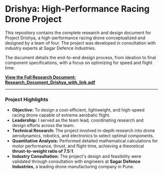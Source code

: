 # Drishya: High-Performance Racing Drone Project

This repository contains the complete research and design document for Project Drishya, a high-performance racing drone conceptualized and designed by a team of four. The project was developed in consultation with industry experts at Sagar Defence Industries.

The document details the end-to-end design process, from ideation to final component specifications, with a focus on optimizing for speed and flight time.

**[View the Full Research Document: Research_Document_Drishya_with_link.pdf](Research_Document_Drishya_with_link.pdf)**

---

### Project Highlights

* **Objective:** To design a cost-efficient, lightweight, and high-speed racing drone capable of extreme aerobatic flight.
* **Leadership:** I served as the team lead, coordinating research and design efforts across the team.
* **Technical Research:** The project involved in-depth research into drone aerodynamics, robotics, and electronics to select optimal components.
* **Quantitative Analysis:** Performed detailed mathematical calculations for motor performance, thrust, and flight time, achieving a theoretical **thrust-to-weight ratio of 7.5:1**.
* **Industry Consultation:** The project's design and feasibility were validated through consultation with engineers at **Sagar Defence Industries**, a leading drone manufacturing company in Pune.
